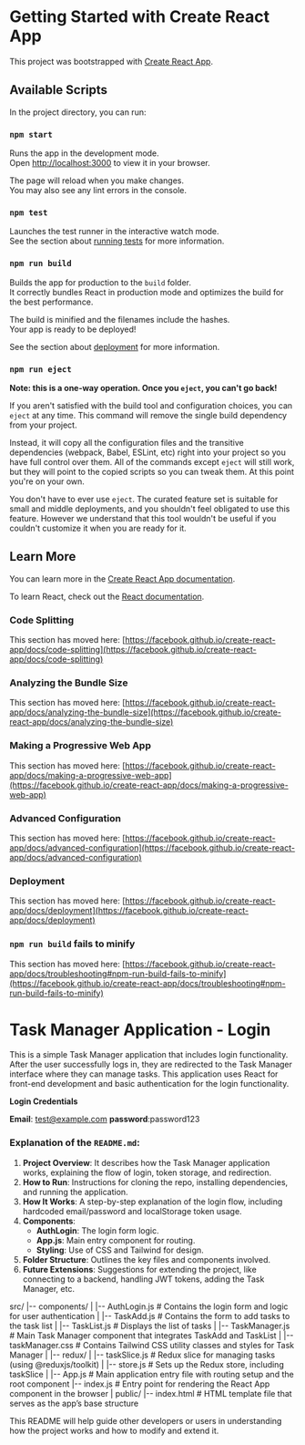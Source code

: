 # Getting Started with Create React App

This project was bootstrapped with [Create React App](https://github.com/facebook/create-react-app).

## Available Scripts

In the project directory, you can run:

### `npm start`

Runs the app in the development mode.\
Open [http://localhost:3000](http://localhost:3000) to view it in your browser.

The page will reload when you make changes.\
You may also see any lint errors in the console.

### `npm test`

Launches the test runner in the interactive watch mode.\
See the section about [running tests](https://facebook.github.io/create-react-app/docs/running-tests) for more information.

### `npm run build`

Builds the app for production to the `build` folder.\
It correctly bundles React in production mode and optimizes the build for the best performance.

The build is minified and the filenames include the hashes.\
Your app is ready to be deployed!

See the section about [deployment](https://facebook.github.io/create-react-app/docs/deployment) for more information.

### `npm run eject`

**Note: this is a one-way operation. Once you `eject`, you can't go back!**

If you aren't satisfied with the build tool and configuration choices, you can `eject` at any time. This command will remove the single build dependency from your project.

Instead, it will copy all the configuration files and the transitive dependencies (webpack, Babel, ESLint, etc) right into your project so you have full control over them. All of the commands except `eject` will still work, but they will point to the copied scripts so you can tweak them. At this point you're on your own.

You don't have to ever use `eject`. The curated feature set is suitable for small and middle deployments, and you shouldn't feel obligated to use this feature. However we understand that this tool wouldn't be useful if you couldn't customize it when you are ready for it.

## Learn More

You can learn more in the [Create React App documentation](https://facebook.github.io/create-react-app/docs/getting-started).

To learn React, check out the [React documentation](https://reactjs.org/).

### Code Splitting

This section has moved here: [https://facebook.github.io/create-react-app/docs/code-splitting](https://facebook.github.io/create-react-app/docs/code-splitting)

### Analyzing the Bundle Size

This section has moved here: [https://facebook.github.io/create-react-app/docs/analyzing-the-bundle-size](https://facebook.github.io/create-react-app/docs/analyzing-the-bundle-size)

### Making a Progressive Web App

This section has moved here: [https://facebook.github.io/create-react-app/docs/making-a-progressive-web-app](https://facebook.github.io/create-react-app/docs/making-a-progressive-web-app)

### Advanced Configuration

This section has moved here: [https://facebook.github.io/create-react-app/docs/advanced-configuration](https://facebook.github.io/create-react-app/docs/advanced-configuration)

### Deployment

This section has moved here: [https://facebook.github.io/create-react-app/docs/deployment](https://facebook.github.io/create-react-app/docs/deployment)

### `npm run build` fails to minify

This section has moved here: [https://facebook.github.io/create-react-app/docs/troubleshooting#npm-run-build-fails-to-minify](https://facebook.github.io/create-react-app/docs/troubleshooting#npm-run-build-fails-to-minify)








# Task Manager Application - Login

This is a simple Task Manager application that includes login functionality. After the user successfully logs in, they are redirected to the Task Manager interface where they can manage tasks. This application uses React for front-end development and basic authentication for the login functionality.

**Login Credentials**

**Email**: test@example.com
**password**:password123


### Explanation of the `README.md`:

1. **Project Overview**: It describes how the Task Manager application works, explaining the flow of login, token storage, and redirection.
2. **How to Run**: Instructions for cloning the repo, installing dependencies, and running the application.
3. **How It Works**: A step-by-step explanation of the login flow, including hardcoded email/password and localStorage token usage.
4. **Components**:
   - **AuthLogin**: The login form logic.
   - **App.js**: Main entry component for routing.
   - **Styling**: Use of CSS and Tailwind for design.
5. **Folder Structure**: Outlines the key files and components involved.
6. **Future Extensions**: Suggestions for extending the project, like connecting to a backend, handling JWT tokens, adding the Task Manager, etc.



src/
|-- components/
|   |-- AuthLogin.js        # Contains the login form and logic for user authentication
|   |-- TaskAdd.js          # Contains the form to add tasks to the task list
|   |-- TaskList.js         # Displays the list of tasks
|   |-- TaskManager.js      # Main Task Manager component that integrates TaskAdd and TaskList
|   |-- taskManager.css     # Contains Tailwind CSS utility classes and styles for Task Manager
|
|-- redux/
|   |-- taskSlice.js        # Redux slice for managing tasks (using @reduxjs/toolkit)
|   |-- store.js            # Sets up the Redux store, including taskSlice
|
|-- App.js                  # Main application entry file with routing setup and the root component
|-- index.js                # Entry point for rendering the React App component in the browser
|
public/
|-- index.html              # HTML template file that serves as the app’s base structure



This README will help guide other developers or users in understanding how the project works and how to modify and extend it.
